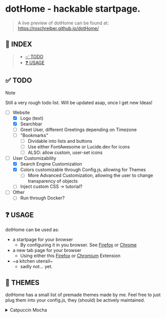 # dotHome - hackable startpage.

> A live preview of dotHome can be found at:
> https://roschreiber.github.io/dotHome/

## 📜 INDEX

>- [✅ TODO](#-todo)
>- [❓ USAGE](#-usage)

## ✅ TODO
> [!NOTE]  
> Still a very rough todo list. Will be updated asap, once I get new Ideas!

- [ ] Website 
    - [x] Logo (text)
    - [x] Searchbar
    - [ ] Greet User, different Greetings depending on Timezone
    - [ ] "Bookmarks"
        - [ ] Dividable into lists and buttons 
        - [ ] Use either FontAwesome or Lucide.dev for icons
        - [ ] ALSO: allow custom, user-set icons

- [ ] User Customizability
    - [x] Search Engine Customization
    - [x] Colors customizable through Config.js, allowing for Themes
        - [ ] More Advanced Customization, allowing the user to change transparency of objects
    - [ ] Inject custom CSS -> tutorial?

- [ ] Other
    - [ ] Run through Docker?
 
## ❓ USAGE
dotHome can be used as:

- a startpage for your browser
    - By configuring it in you browser. See [Firefox](https://support.mozilla.org/en-US/kb/how-to-set-the-home-page) or [Chrome](https://support.google.com/chrome/answer/95314)
- a new tab page for your browser
    - Using either this [Firefox](https://addons.mozilla.org/de/firefox/addon/custom-new-tab-page/) or [Chromium](https://chromewebstore.google.com/detail/change-new-tab/mocklpfdimiadpbgamlgehpgpodggahe) Extension
- ~a kitchen utensil~
    - sadly not... yet. 

## 🎨 THEMES
dotHome has a small list of premade themes made by me.
Feel free to just plug them into your config.js, they (should) be actively maintained.

<details>

<summary>Catpuccin Mocha</summary>

```window.inputBorderColor = '#6e6c7e';
window.inputTextColor = '#b4befe';
window.inputBackgroundColor = '#1e1e2e';
window.inputShadowColor = '#00000026';
window.inputShadowInsetColor = '#313244';
window.inputTextShadowColor = '#ffffffa8';
window.inputFocusBorderColor = '#b4befe';
window.inputFocusShadowColor = '#ffffff26';
window.inputFocusShadowInsetColor = '#b4befe';
window.inputPlaceholderColor = '#b4befe';
window.logoGradientColor1 = '#1e1e2e';
window.logoGradientColor2 = '#1e1e2e';
window.logoTextShadowColor1 = '#00000026';
window.logoTextShadowColor2 = '#313244';
window.logoHoverGradientColor1 = '#302D41';
window.logoHoverGradientColor2 = '#45475A';
window.logoHoverTextShadowColor1 = '#b4befe25';
window.logoHoverTextShadowColor2 = '#302D41';
window.backgroundGradientColorBottom = '#1e1e2e';
window.backgroundGradientColorTop = '#1e1e2e';```

</details>